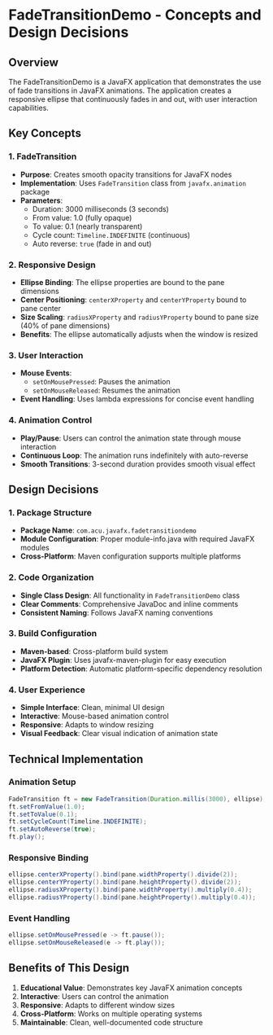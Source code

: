 # FadeTransitionDemo - Concepts and Design Decisions

## Overview

The FadeTransitionDemo is a JavaFX application that demonstrates the use of fade transitions in JavaFX animations. The application creates a responsive ellipse that continuously fades in and out, with user interaction capabilities.

## Key Concepts

### 1. FadeTransition
- **Purpose**: Creates smooth opacity transitions for JavaFX nodes
- **Implementation**: Uses `FadeTransition` class from `javafx.animation` package
- **Parameters**:
  - Duration: 3000 milliseconds (3 seconds)
  - From value: 1.0 (fully opaque)
  - To value: 0.1 (nearly transparent)
  - Cycle count: `Timeline.INDEFINITE` (continuous)
  - Auto reverse: `true` (fade in and out)

### 2. Responsive Design
- **Ellipse Binding**: The ellipse properties are bound to the pane dimensions
- **Center Positioning**: `centerXProperty` and `centerYProperty` bound to pane center
- **Size Scaling**: `radiusXProperty` and `radiusYProperty` bound to pane size (40% of pane dimensions)
- **Benefits**: The ellipse automatically adjusts when the window is resized

### 3. User Interaction
- **Mouse Events**: 
  - `setOnMousePressed`: Pauses the animation
  - `setOnMouseReleased`: Resumes the animation
- **Event Handling**: Uses lambda expressions for concise event handling

### 4. Animation Control
- **Play/Pause**: Users can control the animation state through mouse interaction
- **Continuous Loop**: The animation runs indefinitely with auto-reverse
- **Smooth Transitions**: 3-second duration provides smooth visual effect

## Design Decisions

### 1. Package Structure
- **Package Name**: `com.acu.javafx.fadetransitiondemo`
- **Module Configuration**: Proper module-info.java with required JavaFX modules
- **Cross-Platform**: Maven configuration supports multiple platforms

### 2. Code Organization
- **Single Class Design**: All functionality in `FadeTransitionDemo` class
- **Clear Comments**: Comprehensive JavaDoc and inline comments
- **Consistent Naming**: Follows JavaFX naming conventions

### 3. Build Configuration
- **Maven-based**: Cross-platform build system
- **JavaFX Plugin**: Uses javafx-maven-plugin for easy execution
- **Platform Detection**: Automatic platform-specific dependency resolution

### 4. User Experience
- **Simple Interface**: Clean, minimal UI design
- **Interactive**: Mouse-based animation control
- **Responsive**: Adapts to window resizing
- **Visual Feedback**: Clear visual indication of animation state

## Technical Implementation

### Animation Setup
```java
FadeTransition ft = new FadeTransition(Duration.millis(3000), ellipse);
ft.setFromValue(1.0);
ft.setToValue(0.1);
ft.setCycleCount(Timeline.INDEFINITE);
ft.setAutoReverse(true);
ft.play();
```

### Responsive Binding
```java
ellipse.centerXProperty().bind(pane.widthProperty().divide(2));
ellipse.centerYProperty().bind(pane.heightProperty().divide(2));
ellipse.radiusXProperty().bind(pane.widthProperty().multiply(0.4));
ellipse.radiusYProperty().bind(pane.heightProperty().multiply(0.4));
```

### Event Handling
```java
ellipse.setOnMousePressed(e -> ft.pause());
ellipse.setOnMouseReleased(e -> ft.play());
```

## Benefits of This Design

1. **Educational Value**: Demonstrates key JavaFX animation concepts
2. **Interactive**: Users can control the animation
3. **Responsive**: Adapts to different window sizes
4. **Cross-Platform**: Works on multiple operating systems
5. **Maintainable**: Clean, well-documented code structure 